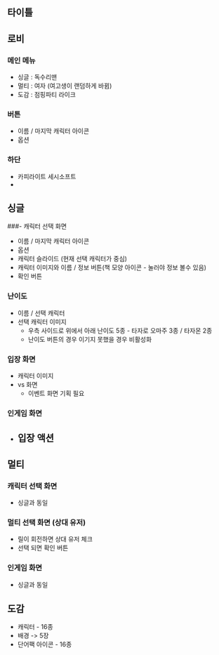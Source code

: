 ## 타이틀
## 로비
### 메인 메뉴
- 싱글 : 독수리맨
- 멀티 : 여자 (여고생이 랜덤하게 바뀜)
- 도감 : 점핑파티 라이크 

### 버튼
- 이름 / 마지막 캐릭터 아이콘
- 옵션

### 하단
- 카피라이트 세시소프트
- 
## 싱글
###- 캐릭터 선택 화면 
  - 이름 / 마지막 캐릭터 아이콘 
  - 옵션
  - 캐릭터 슬라이드 (현재 선택 캐릭터가 중심)
  - 캐릭터 이미지와 이름 / 정보 버튼(책 모양 아이콘 - 눌러야 정보 볼수 있음)
  - 확인 버튼

### 난이도 
  - 이름 / 선택 캐릭터 
  - 선택 캐릭터 이미지 
    - 우측 사이드로 위에서 아래 난이도 5종 - 타자로 오마주 3종 / 타자몬 2종 
    - 난이도 버튼의 경우 이기지 못했을 경우 비활성화

### 입장 화면
  - 캐릭터 이미지 
  - vs 화면
    - 이벤트 화면 기획 필요    

### 인게임 화면 
  - 입장 액션
    -  

## 멀티
### 캐릭터 선택 화면 
  - 싱글과 동일
### 멀티 선택 화면 (상대 유저)
  - 릴이 회전하면 상대 유저 체크
  - 선택 되면 확인 버튼 
### 인게임 화면 
  - 싱글과 동일

## 도감
- 캐릭터 - 16종 
- 배경 -> 5장
- 단어팩 아이콘 - 16종


